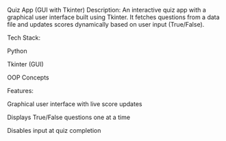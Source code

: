 Quiz App (GUI with Tkinter)
Description:
An interactive quiz app with a graphical user interface built using Tkinter. It fetches questions from a data file and updates scores dynamically based on user input (True/False).

Tech Stack:

Python

Tkinter (GUI)

OOP Concepts

Features:

Graphical user interface with live score updates

Displays True/False questions one at a time

Disables input at quiz completion